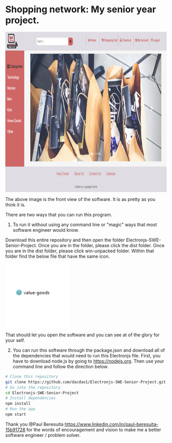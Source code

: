 # Shopping network: My senior year project.

<img align="center" width="1000" height="500" src="front_view.png" alt="Front view of the software" />


The above image is the front view of the software. It is as pretty as you think it is.

There are two ways that you can run this program.

1) To run it without using any command line or "magic" ways that most software engineer would know.

Download this entire repository and then open the folder Electronjs-SWE-Senior-Project. Once you are in the folder, please click the dist folder. Once you are in the dist folder, please click win-unpacked folder. Within that folder find the below file that have the same icon.

<img align="center" width="200" height="200" src="program_icon.png" alt="picture of icon" />

That should let you open the software and you can see at of the glory for your self.

2) You can run this software through the package.json and download all of the dependencies that would need to run this Electronjs file. First, you have to download node.js by going to <https://nodejs.org>. Then use your command line and follow the direction below.

```bash
# Clone this repository
git clone https://github.com/dacdao1/Electronjs-SWE-Senior-Project.git
# Go into the repository
cd Electronjs-SWE-Senior-Project
# Install dependencies
npm install
# Run the app
npm start
```

Thank you @Paul Beresuita <https://www.linkedin.com/in/paul-beresuita-15b91728> for the words of encouragement and vision to make me a better software engineer / problem solver.
